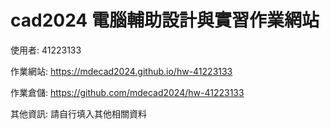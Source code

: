 # cad2024 電腦輔助設計與實習作業網站

使用者: 41223133

作業網站: https://mdecad2024.github.io/hw-41223133

作業倉儲: https://github.com/mdecad2024/hw-41223133

其他資訊: 請自行填入其他相關資料
